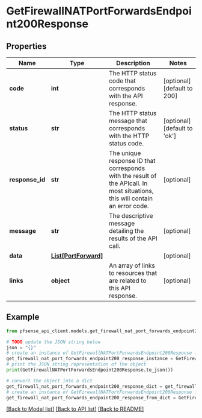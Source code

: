 # GetFirewallNATPortForwardsEndpoint200Response


## Properties

Name | Type | Description | Notes
------------ | ------------- | ------------- | -------------
**code** | **int** | The HTTP status code that corresponds with the API response. | [optional] [default to 200]
**status** | **str** | The HTTP status message that corresponds with the HTTP status code. | [optional] [default to 'ok']
**response_id** | **str** | The unique response ID that corresponds with the result of the APIcall. In most situations, this will contain an error code. | [optional] 
**message** | **str** | The descriptive message detailing the results of the API call. | [optional] 
**data** | [**List[PortForward]**](PortForward.md) |  | [optional] 
**links** | **object** | An array of links to resources that are related to this API response. | [optional] 

## Example

```python
from pfsense_api_client.models.get_firewall_nat_port_forwards_endpoint200_response import GetFirewallNATPortForwardsEndpoint200Response

# TODO update the JSON string below
json = "{}"
# create an instance of GetFirewallNATPortForwardsEndpoint200Response from a JSON string
get_firewall_nat_port_forwards_endpoint200_response_instance = GetFirewallNATPortForwardsEndpoint200Response.from_json(json)
# print the JSON string representation of the object
print(GetFirewallNATPortForwardsEndpoint200Response.to_json())

# convert the object into a dict
get_firewall_nat_port_forwards_endpoint200_response_dict = get_firewall_nat_port_forwards_endpoint200_response_instance.to_dict()
# create an instance of GetFirewallNATPortForwardsEndpoint200Response from a dict
get_firewall_nat_port_forwards_endpoint200_response_from_dict = GetFirewallNATPortForwardsEndpoint200Response.from_dict(get_firewall_nat_port_forwards_endpoint200_response_dict)
```
[[Back to Model list]](../README.md#documentation-for-models) [[Back to API list]](../README.md#documentation-for-api-endpoints) [[Back to README]](../README.md)


